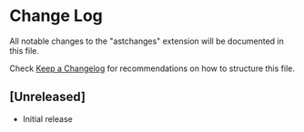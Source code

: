 # Change Log

All notable changes to the "astchanges" extension will be documented in this file.

Check [Keep a Changelog](http://keepachangelog.com/) for recommendations on how to structure this file.

## [Unreleased]

- Initial release